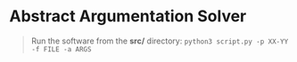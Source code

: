 Abstract Argumentation Solver
=============================

> Run the software from the **src/** directory: `python3 script.py -p XX-YY -f FILE -a ARGS`
